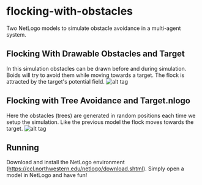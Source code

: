# flocking-with-obstacles
Two NetLogo models to simulate obstacle avoidance in a multi-agent system.

## Flocking With Drawable Obstacles and Target
In this simulation obstacles can be drawn before and during simulation. Boids will try to avoid them while moving towards a target. The flock is attracted by the target's potential field.
![alt tag](https://github.com/sinkswim/flocking-with-obstacles/blob/master/fwdoat.png)

## Flocking with Tree Avoidance and Target.nlogo
Here the obstacles (trees) are generated in random positions each time we setup the simulation.
Like the previous model the flock moves towards the target.
![alt tag](https://github.com/sinkswim/flocking-with-obstacles/blob/master/fwtaat.png)

## Running
Download and install the NetLogo environment (https://ccl.northwestern.edu/netlogo/download.shtml).
Simply open a model in NetLogo and have fun!

